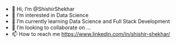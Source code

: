 - 👋 Hi, I’m @ShishirShekhar
- 👀 I’m interested in Data Science
- 🌱 I’m currently learning Data Science and Full Stack Development
- 💞️ I’m looking to collaborate on ...
- 📫 How to reach me https://www.linkedin.com/in/shishir-shekhar/

<!---
ShishirShekhar/ShishirShekhar is a ✨ special ✨ repository because its `README.md` (this file) appears on your GitHub profile.
You can click the Preview link to take a look at your changes.
--->
